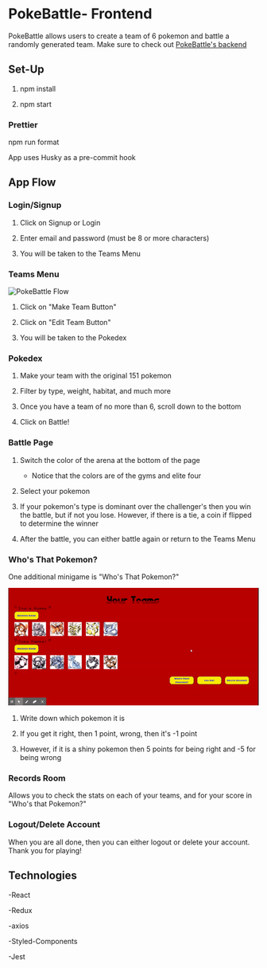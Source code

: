 # PokeBattle- Frontend

PokeBattle allows users to create a team of 6 pokemon and battle a randomly generated team.
Make sure to check out [PokeBattle's backend](https://github.com/ajg7/PokeBattle-Backend)

## Set-Up

1. npm install

2. npm start

### Prettier

npm run format

App uses Husky as a pre-commit hook

## App Flow

### Login/Signup

1. Click on Signup or Login

2. Enter email and password (must be 8 or more characters)

3. You will be taken to the Teams Menu

### Teams Menu

![PokeBattle Flow](./src/assets/PokeBattle.gif "PokeBattle Flow")

1. Click on "Make Team Button"

2. Click on "Edit Team Button"

3. You will be taken to the Pokedex

### Pokedex

1. Make your team with the original 151 pokemon

2. Filter by type, weight, habitat, and much more

3. Once you have a team of no more than 6, scroll down to the bottom

4. Click on Battle!

### Battle Page

1. Switch the color of the arena at the bottom of the page

    - Notice that the colors are of the gyms and elite four

2. Select your pokemon

3. If your pokemon's type is dominant over the challenger's then you win the battle, but if not you lose. However, if there is a tie, a coin if flipped to determine the winner

4. After the battle, you can either battle again or return to the Teams Menu

### Who's That Pokemon?

One additional minigame is "Who's That Pokemon?"

![Who's that pokemon](./src/assets/PokeBattle-%20Whos%20That%20Pokemon.gif "Who's That Pokemon Flow")

1. Write down which pokemon it is

2. If you get it right, then 1 point, wrong, then it's -1 point

3. However, if it is a shiny pokemon then 5 points for being right and -5 for being wrong

### Records Room

Allows you to check the stats on each of your teams, and for your score in "Who's that Pokemon?"

### Logout/Delete Account

When you are all done, then you can either logout or delete your account. Thank you for playing!

## Technologies

-React

-Redux

-axios

-Styled-Components

-Jest
